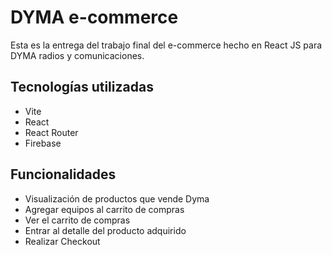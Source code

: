 # DYMA e-commerce

Esta es la entrega del trabajo final del e-commerce hecho en React JS para DYMA radios y comunicaciones.

## Tecnologías utilizadas

- Vite
- React
- React Router
- Firebase

## Funcionalidades

- Visualización de productos que vende Dyma
- Agregar equipos al carrito de compras
- Ver el carrito de compras
- Entrar al detalle del producto adquirido
- Realizar Checkout
